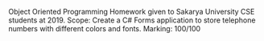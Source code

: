 Object Oriented Programming Homework given to Sakarya University CSE students at 2019.
Scope: Create a C# Forms application to store telephone numbers with different colors and fonts.
Marking: 100/100
